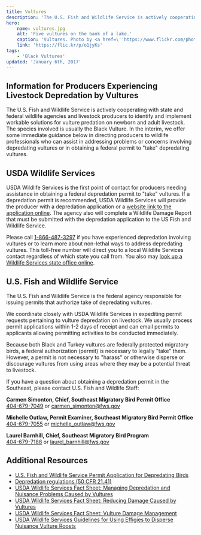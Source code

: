 ```yaml
---
title: Vultures
description: 'The U.S. Fish and Wildlife Service is actively cooperating with wildlife agencies and livestock producers to find workable solutions for vulture predation on newborn and adult livestock.'
hero:
    name: vultures.jpg
    alt: 'Five vultures on the bank of a lake.'
    caption: 'Vultures. Photo by <a href=\''https://www.flickr.com/photos/44534236@N00/\'' target=\''_blank\''>Faungg</a> <a href=\''https://creativecommons.org/licenses/by-nd/2.0/\'' target=\''_blank\''>CC BY-ND 2.0</a>'
    link: 'https://flic.kr/p/o1jyKs'
tags:
    - 'Black Vultures'
updated: 'January 6th, 2017'
---
```


## Information for Producers Experiencing Livestock Depredation by Vultures

The U.S. Fish and Wildlife Service is actively cooperating with state and federal wildlife agencies and livestock producers to identify and implement workable solutions for vulture predation on newborn and adult livestock. The species involved is usually the Black Vulture. In the interim, we offer some immediate guidance below in directing producers to wildlife professionals who can assist in addressing problems or concerns involving depredating vultures or in obtaining a federal permit to "take" depredating vultures.

## USDA Wildlife Services

USDA Wildlife Services is the first point of contact for producers needing assistance in obtaining a federal depredation permit to "take" vultures. If a depredation permit is recommended, USDA Wildlife Services will provide the producer with a depredation application or a [website link to the application online](https://www.fws.gov/forms/3-200-13.pdf). The agency also will complete a Wildlife Damage Report that must be submitted with the depredation application to the US Fish and Wildlife Service.

Please call [1-866-487-3297](tel:1-866-487-3297) if you have experienced depredation involving vultures or to learn more about non-lethal ways to address depredating vultures. This toll-free number will direct you to a local Wildlife Services contact regardless of which state you call from. You also may [look up a Wildlife Services state office online](https://www.aphis.usda.gov/aphis/ourfocus/wildlifedamage/SA_Program_Overview/SA_Contact).

## U.S. Fish and Wildlife Service

The U.S. Fish and Wildlife Service is the federal agency responsible for issuing permits that authorize take of depredating vultures.

We coordinate closely with USDA Wildlife Services in expediting permit requests pertaining to vulture depredation on livestock. We usually process permit applications within 1-2 days of receipt and can email permits to applicants allowing permitting activities to be conducted immediately.

Because both Black and Turkey vultures are federally protected migratory birds, a federal authorization (permit) is necessary to legally "take" them. However, a permit is not necessary to "harass" or otherwise disperse or discourage vultures from using areas where they may be a potential threat to livestock.

If you have a question about obtaining a depredation permit in the Southeast, please contact U.S. Fish and Wildlife Staff:

**Carmen Simonton, Chief, Southeast Migratory Bird Permit Office** <br>
[404-679-7049](tel:1-404-679-7049) or [carmen_simonton@fws.gov](mailto:carmen_simonton@fws.gov?subject=Black%20Vultures)

**Michelle Outlaw, Permit Examiner, Southeast Migratory Bird Permit Office** <br>
[404-679-7055](tel:1-404-679-7055) or [michelle_outlaw@fws.gov](mailto:michelle_outlaw@fws.gov?subject=Black%20Vultures)

**Laurel Barnhill, Chief, Southeast Migratory Bird Program** <br>
[404-679-7188](tel:1-404-679-7188) or [laurel_barnhill@fws.gov](mailto:laurel_barnhill@fws.gov?subject=Black%20Vultures)

## Additional Resources

 - [U.S. Fish and Wildlife Service Permit Application for Depredating Birds](https://www.fws.gov/permits/applicationforms/ApplicationLM.html#MBTA)
 - [Depredation regulations (50 CFR 21.41)](http://www.ecfr.gov/cgi-bin/text-idx?SID=4e85855d9ec62738db16ffd95473a375&node=se50.9.21_141&rgn=div8)
 - [USDA Wildlife Services Fact Sheet: Managing Depredation and Nuisance Problems Caused by Vultures](https://www.aphis.usda.gov/wildlife_damage/nwrc/research/invasive_wildlife/content/Managing%20Depredation%20and%20Nuisance%20Problems%20Caused%20by%20Vultures.pdf)
 - [USDA Wildlife Services Fact Sheet: Reducing Damage Caused by Vultures](https://www.aphis.usda.gov/wildlife_damage/nwrc/downloads/vulture%20brochure_FINAL.pdf)
 - [USDA Wildlife Services Fact Sheet: Vulture Damage Management](https://www.aphis.usda.gov/publications/wildlife_damage/content/printable_version/fs_vulture_damage_man.pdf)
 - [USDA Wildlife Services Guidelines for Using Effigies to Disperse Nuisance Vulture Roosts](https://www.aphis.usda.gov/wildlife_damage/nwrc/research/invasive_wildlife/content/VultureEffigy%20Guidelines-revisedMar2010.pdf)
